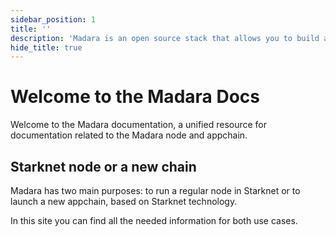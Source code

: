 ```yaml
---
sidebar_position: 1
title: ''
description: 'Madara is an open source stack that allows you to build app chains powered by Cairo and Starknet technology'
hide_title: true
---
```


# Welcome to the Madara Docs

Welcome to the Madara documentation, a unified resource for documentation related to the Madara node and appchain.

## Starknet node or a new chain

Madara has two main purposes: to run a regular node in Starknet or to launch a new appchain, based on Starknet technology.

In this site you can find all the needed information for both use cases.
